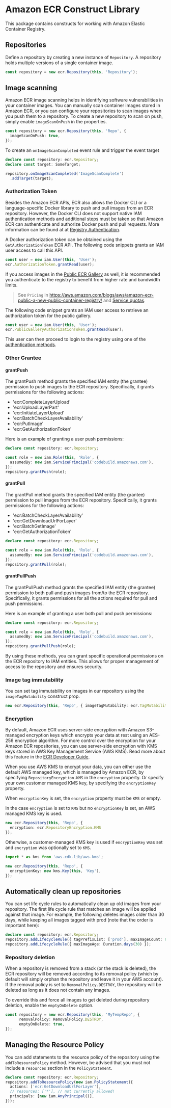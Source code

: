 # Amazon ECR Construct Library

This package contains constructs for working with Amazon Elastic Container Registry.

## Repositories

Define a repository by creating a new instance of `Repository`. A repository
holds multiple versions of a single container image.

```ts
const repository = new ecr.Repository(this, 'Repository');
```

## Image scanning

Amazon ECR image scanning helps in identifying software vulnerabilities in your container images.
You can manually scan container images stored in Amazon ECR, or you can configure your repositories
to scan images when you push them to a repository. To create a new repository to scan on push, simply
enable `imageScanOnPush` in the properties.

```ts
const repository = new ecr.Repository(this, 'Repo', {
  imageScanOnPush: true,
});
```

To create an `onImageScanCompleted` event rule and trigger the event target

```ts
declare const repository: ecr.Repository;
declare const target: SomeTarget;

repository.onImageScanCompleted('ImageScanComplete')
  .addTarget(target);
```

### Authorization Token

Besides the Amazon ECR APIs, ECR also allows the Docker CLI or a language-specific Docker library to push and pull
images from an ECR repository. However, the Docker CLI does not support native IAM authentication methods and
additional steps must be taken so that Amazon ECR can authenticate and authorize Docker push and pull requests.
More information can be found at at [Registry Authentication](https://docs.aws.amazon.com/AmazonECR/latest/userguide/Registries.html#registry_auth).

A Docker authorization token can be obtained using the `GetAuthorizationToken` ECR API. The following code snippets
grants an IAM user access to call this API.

```ts
const user = new iam.User(this, 'User');
ecr.AuthorizationToken.grantRead(user);
```

If you access images in the [Public ECR Gallery](https://gallery.ecr.aws/) as well, it is recommended you authenticate to the registry to benefit from
higher rate and bandwidth limits.

> See `Pricing` in https://aws.amazon.com/blogs/aws/amazon-ecr-public-a-new-public-container-registry/ and [Service quotas](https://docs.aws.amazon.com/AmazonECR/latest/public/public-service-quotas.html).

The following code snippet grants an IAM user access to retrieve an authorization token for the public gallery.

```ts
const user = new iam.User(this, 'User');
ecr.PublicGalleryAuthorizationToken.grantRead(user);
```

This user can then proceed to login to the registry using one of the [authentication methods](https://docs.aws.amazon.com/AmazonECR/latest/public/public-registries.html#public-registry-auth).

### Other Grantee

#### grantPush
The grantPush method grants the specified IAM entity (the grantee) permission to push images to the ECR repository. Specifically, it grants permissions for the following actions:

- 'ecr:CompleteLayerUpload'
- 'ecr:UploadLayerPart'
- 'ecr:InitiateLayerUpload'
- 'ecr:BatchCheckLayerAvailability'
- 'ecr:PutImage'
- 'ecr:GetAuthorizationToken'

Here is an example of granting a user push permissions:

```ts
declare const repository: ecr.Repository;

const role = new iam.Role(this, 'Role', {
  assumedBy: new iam.ServicePrincipal('codebuild.amazonaws.com'),
});
repository.grantPush(role);
```

#### grantPull
The grantPull method grants the specified IAM entity (the grantee) permission to pull images from the ECR repository. Specifically, it grants permissions for the following actions:

- 'ecr:BatchCheckLayerAvailability'
- 'ecr:GetDownloadUrlForLayer'
- 'ecr:BatchGetImage'
- 'ecr:GetAuthorizationToken'

```ts
declare const repository: ecr.Repository;

const role = new iam.Role(this, 'Role', {
  assumedBy: new iam.ServicePrincipal('codebuild.amazonaws.com'),
});
repository.grantPull(role);
```

#### grantPullPush
The grantPullPush method grants the specified IAM entity (the grantee) permission to both pull and push images from/to the ECR repository. Specifically, it grants permissions for all the actions required for pull and push permissions.

Here is an example of granting a user both pull and push permissions:

```ts
declare const repository: ecr.Repository;

const role = new iam.Role(this, 'Role', {
  assumedBy: new iam.ServicePrincipal('codebuild.amazonaws.com'),
});
repository.grantPullPush(role);
```

By using these methods, you can grant specific operational permissions on the ECR repository to IAM entities. This allows for proper management of access to the repository and ensures security.

### Image tag immutability

You can set tag immutability on images in our repository using the `imageTagMutability` construct prop.

```ts
new ecr.Repository(this, 'Repo', { imageTagMutability: ecr.TagMutability.IMMUTABLE });
```

### Encryption

By default, Amazon ECR uses server-side encryption with Amazon S3-managed encryption keys which encrypts your data at rest using an AES-256 encryption algorithm. For more control over the encryption for your Amazon ECR repositories, you can use server-side encryption with KMS keys stored in AWS Key Management Service (AWS KMS). Read more about this feature in the [ECR Developer Guide](https://docs.aws.amazon.com/AmazonECR/latest/userguide/encryption-at-rest.html).

When you use AWS KMS to encrypt your data, you can either use the default AWS managed key, which is managed by Amazon ECR, by specifying `RepositoryEncryption.KMS` in the `encryption` property. Or specify your own customer managed KMS key, by specifying the `encryptionKey` property.

When `encryptionKey` is set, the `encryption` property must be `KMS` or empty.

In the case `encryption` is set to `KMS` but no `encryptionKey` is set, an AWS managed KMS key is used.

```ts
new ecr.Repository(this, 'Repo', {
  encryption: ecr.RepositoryEncryption.KMS
});
```

Otherwise, a customer-managed KMS key is used if `encryptionKey` was set and `encryption` was optionally set to `KMS`.

```ts
import * as kms from 'aws-cdk-lib/aws-kms';

new ecr.Repository(this, 'Repo', {
  encryptionKey: new kms.Key(this, 'Key'),
});
```

## Automatically clean up repositories

You can set life cycle rules to automatically clean up old images from your
repository. The first life cycle rule that matches an image will be applied
against that image. For example, the following deletes images older than
30 days, while keeping all images tagged with prod (note that the order
is important here):

```ts
declare const repository: ecr.Repository;
repository.addLifecycleRule({ tagPrefixList: ['prod'], maxImageCount: 9999 });
repository.addLifecycleRule({ maxImageAge: Duration.days(30) });
```

### Repository deletion

When a repository is removed from a stack (or the stack is deleted), the ECR
repository will be removed according to its removal policy (which by default will
simply orphan the repository and leave it in your AWS account). If the removal
policy is set to `RemovalPolicy.DESTROY`, the repository will be deleted as long
as it does not contain any images.

To override this and force all images to get deleted during repository deletion,
enable the `emptyOnDelete` option.

```ts
const repository = new ecr.Repository(this, 'MyTempRepo', {
      removalPolicy: RemovalPolicy.DESTROY,
      emptyOnDelete: true,
});
``````

## Managing the Resource Policy

You can add statements to the resource policy of the repository using the
`addToResourcePolicy` method. However, be advised that you must not include
a `resources` section in the `PolicyStatement`.

```ts
declare const repository: ecr.Repository;
repository.addToResourcePolicy(new iam.PolicyStatement({
  actions: ['ecr:GetDownloadUrlForLayer'],
  // resources: ['*'], // not currently allowed!
  principals: [new iam.AnyPrincipal()],
}));
```
